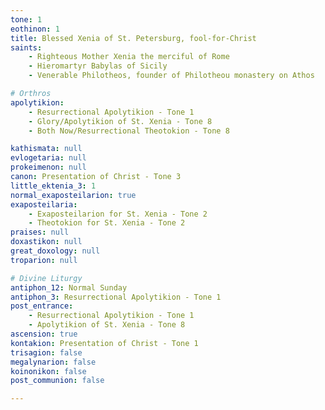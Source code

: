 ```yaml
---
tone: 1
eothinon: 1
title: Blessed Xenia of St. Petersburg, fool-for-Christ
saints:
    - Righteous Mother Xenia the merciful of Rome
    - Hieromartyr Babylas of Sicily
    - Venerable Philotheos, founder of Philotheou monastery on Athos

# Orthros
apolytikion:
    - Resurrectional Apolytikion - Tone 1
    - Glory/Apolytikion of St. Xenia - Tone 8
    - Both Now/Resurrectional Theotokion - Tone 8

kathismata: null
evlogetaria: null
prokeimenon: null
canon: Presentation of Christ - Tone 3
little_ektenia_3: 1
normal_exaposteilarion: true
exaposteilaria:
    - Exaposteilarion for St. Xenia - Tone 2
    - Theotokion for St. Xenia - Tone 2
praises: null
doxastikon: null
great_doxology: null
troparion: null

# Divine Liturgy
antiphon_12: Normal Sunday
antiphon_3: Resurrectional Apolytikion - Tone 1
post_entrance:
    - Resurrectional Apolytikion - Tone 1
    - Apolytikion of St. Xenia - Tone 8
ascension: true
kontakion: Presentation of Christ - Tone 1
trisagion: false
megalynarion: false
koinonikon: false
post_communion: false

---
```


